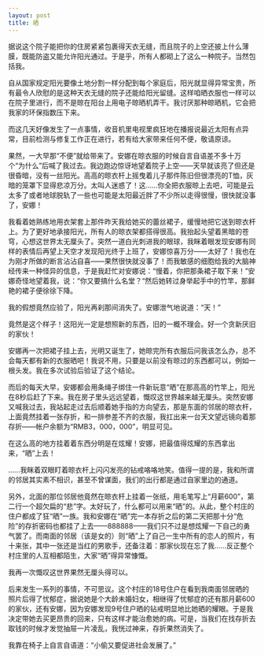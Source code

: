 ```yaml
---
layout: post
title: 晒
---
```


据说这个院子能把你的住房紧紧包裹得天衣无缝，而且院子的上空还披上什么薄膜，既能防盗又能允许阳光通过。于是乎，所有人都砌上了这么一种院子。当然包括我。
 
自从国家规定阳光要像土地分割一样分配到每个家庭后，阳光就显得异常宝贵，所有最令人欣慰的是这种天衣无缝的院子还能给阳光留缝。这样咱晒衣服也一样可以在院子里进行，而不是晾在阳台上用电子晾晒机弄干。我讨厌那种晾晒机，它会把我家的环保指数压下来。

而这几天好像发生了一点事情，收音机里电视里疯狂地在播报说最近太阳有点异常，目前检测与修复工作正在进行，若有给大家带来任何不便，敬请原谅。

果然，一大早那“不便”就给带来了。安娜在晾衣服的时候自言自语差不多十万个“为什么”后喊了我过去。我边跑边惊讶地望着院子上空——天早就该亮了但还是很昏暗，没有一丝阳光。高高的晾衣杆上摇曳着儿子那件陈旧但很漂亮的T恤，灰暗的笼罩下显得悲凉万分。太叫人迷惑了！这……你全把衣服晾上去吧，可能是云太多了或者地球脱轨了一些也可能是太阳最近胖了不少所以走得很慢，很快就没事了，安娜！

我看着她熟练地用衣架套上那件昨天我给她买的蕾丝裙子，缓慢地把它送到晾衣杆上。为了更好地承接阳光，所有人的晾衣架都搭得很高。我抬起头望着黑暗的苍穹，心想这世界太无厘头了。突然一道白光刺进我的眼球，我眯着眼发现安娜有同样的表情后再望上天空才发现阳光终于上班了，安娜惊喜万分——太好了！我也在为刚才所做的断言沾沾自喜——果然很快就没事了！而我敏感的细胞给我的大脑神经传来一种怪异的信息，于是我赶忙对安娜说：“慢着，你把那条裙子取下来！”安娜奇怪地望着我，说：“你又要搞什么名堂？“然后她转过身举起手中的竹竿，那鲜艳的裙子便徐徐下降。

我的假想竟然应验了，阳光再刹那间消失了。安娜泄气地说道：“天！”

竟然是这个样子！这阳光一定是想照新的东西，旧的一概不理会。好一个贪新厌旧的家伙！

安娜再一次把裙子挂上去，光明又诞生了，她晾完所有衣服后问我该怎么办，总不会每天都有新的衣服晒吧！我说不用，只要是以前没有晾过的东西都可以，例如一根头发。我在多次试验后验证了这个结论。

而后的每天大早，安娜都会用条绳子绑住一件新玩意“晒”在那高高的竹竿上，阳光在8秒后赶了下来。我在房子里头远远望着，慨叹这世界越来越无厘头。突然安娜又喊我过去，我站起走过去后顺着她手指的方向望去，那是东面的邻居的晾衣杆，上面竟然挂着一张存折，和一排参差不齐的衣服，我扛出来一台天文望远镜向着那存折——帐户余额为“RMB3，000，000”，明显可见。

在这么高的地方挂着着东西分明是在炫耀！安娜，把最值得炫耀的东西拿出来，“晒”上去！

……我眯着双眼盯着晾衣杆上闪闪发亮的钻戒咯咯地笑。值得一提的是，我和所谓的邻居其实素不相识，甚至不曾谋面，我们的出行都是通过自家里边的通道。

另外，北面的那位邻居他竟然在晾衣杆上挂着一张纸，用毛笔写上“月薪600”，第二行一个超欠扁的“悲”字。太好玩了，什么都可以用来“晒”的。从此，整个村庄的住户都成了狂“晒”一族。我和安娜在“晒”完一本存折之后的第二天把那十分“危险”的存折密码也都挂了上去——888888——我们只不过是想炫耀一下自己的勇气罢了。而南面的邻居（该是女的）则“晒”上了自己一生中所有的恋人的照片，有十来张，其中一张还是当红的男歌手，还备注着：那家伙现在忘了我……反正整个村庄里的人互相都陌生，大家“晒”得异常慷慨。

我再一次慨叹这世界果然无厘头得可以。

后来发生一系列的事情，不可思议。这个村庄的18号住户在看到我南面邻居晒的照片后得了忧郁症，据说她是个大龄未婚妇女，相继得了忧郁症的还有那月薪600的家伙，还有安娜，因为安娜发现9号住户晒的钻戒明显地比她晒的耀眼。于是我决定带她去买更昂贵的回来，只有这样才能治愈她的病。可是，当我们在找存折去取钱的时候才发觉抽屉一片凌乱，我恍过神来，存折果然消失了。

我靠在椅子上自言自语道：“小偷又要促进社会发展了。”